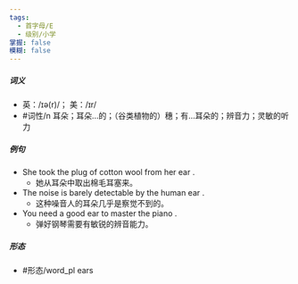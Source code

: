 ```yaml
---
tags:
  - 首字母/E
  - 级别/小学
掌握: false
模糊: false
---
```

##### 词义
- 英：/ɪə(r)/； 美：/ɪr/
- #词性/n  耳朵；耳朵…的；（谷类植物的）穗；有…耳朵的；辨音力；灵敏的听力
##### 例句
- She took the plug of cotton wool from her ear .
	- 她从耳朵中取出棉毛耳塞来。
- The noise is barely detectable by the human ear .
	- 这种噪音人的耳朵几乎是察觉不到的。
- You need a good ear to master the piano .
	- 弹好钢琴需要有敏锐的辨音能力。
##### 形态
- #形态/word_pl ears
